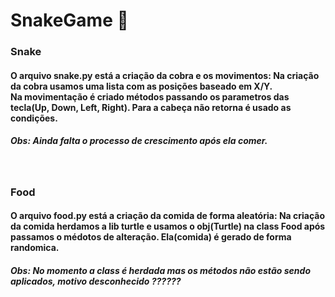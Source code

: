 # SnakeGame 🐍
<div>
  <h3>Snake</h3>
  <h4>O arquivo snake.py está a criação da cobra e os movimentos: 
    Na criação da cobra usamos uma lista com as posições baseado em X/Y.<br>
    Na movimentação é criado métodos passando os parametros das tecla(Up, Down, Left, Right). Para a cabeça não retorna é 
    usado as condições. </h4>
  <h5>Obs: Ainda falta o processo de crescimento após ela comer.</h5><br>
  <h3>Food</h3>
  <h4>O arquivo food.py está a criação da comida de forma aleatória:
   Na criação da comida herdamos a lib turtle e usamos o obj(Turtle) na class Food após passamos o médotos de alteração. 
    Ela(comida) é gerado de forma randomica. </h4>
  <h5>Obs: No momento a class é herdada mas os métodos não estão sendo aplicados, motivo desconhecido ??????</h5>
</div>
